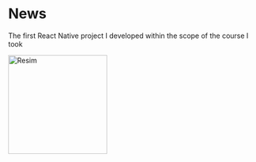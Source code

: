 # News
The first React Native project I developed within the scope of the course I took



<img src="https://drive.google.com/file/d/1ZTVRYutlPiONw4Y_T8eSLuSBthd63q29/view" alt="Resim" width="200" height="200" />

